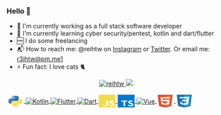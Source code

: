 ### Hello 👋

- 🔭 I'm currently working as a full stack software developer
- 🌱 I'm currently learning cyber security/pentest, kotlin and dart/flutter
- 🆓 I do some freelancing
- 📬 How to reach me: @reihtw on [Instagram](https://instagram.com/reihtw) or [Twitter](https://twitter.com/reihtw). Or email me: r3ihtw@pm.me1
- ⚡ Fun fact: I love cats 🐈

<div align="center">
  <a href="https://github.com/reihtw">
  <img height="180em" src="https://github-readme-stats.vercel.app/api?username=reihtw&show_icons=true&theme=midnight-purple" alt="reihtw"/>
  <img height="180em" src="https://github-readme-stats.vercel.app/api/top-langs/?username=reihtw&layout=compact&langs_count=7&theme=midnight-purple"/>
</div>

</div>
<div style="display: inline_block"><br>
  <img align="center" alt="Python" height="30" width="40" src="https://raw.githubusercontent.com/devicons/devicon/master/icons/python/python-original.svg">
  <img align="center" alt="Kotlin" height="30" width="40" src="https://cdn.jsdelivr.net/gh/devicons/devicon/icons/kotlin/kotlin-original.svg">
  <img align="center" alt="Flutter" height="30" width="40" src="https://cdn.jsdelivr.net/gh/devicons/devicon/icons/flutter/flutter-original.svg">
  <img align="center" alt="Dart" height="30" width="40" src="https://cdn.jsdelivr.net/gh/devicons/devicon/icons/dart/dart-original.svg">
  <img align="center" alt="Js" height="30" width="40" src="https://raw.githubusercontent.com/devicons/devicon/master/icons/javascript/javascript-plain.svg">
  <img align="center" alt="Ts" height="30" width="40" src="https://raw.githubusercontent.com/devicons/devicon/master/icons/typescript/typescript-plain.svg">
  <img align="center" alt="Vue" height="30" width="40" src="https://cdn.jsdelivr.net/gh/devicons/devicon/icons/vuejs/vuejs-original.svg">
  <img align="center" alt="HTML" height="30" width="40" src="https://raw.githubusercontent.com/devicons/devicon/master/icons/html5/html5-original.svg">
  <img align="center" alt="CSS" height="30" width="40" src="https://raw.githubusercontent.com/devicons/devicon/master/icons/css3/css3-original.svg">
</div>
